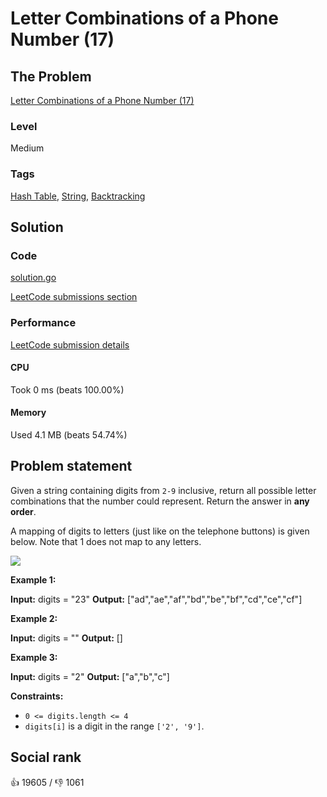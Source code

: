 # Letter Combinations of a Phone Number (17)

## The Problem

[Letter Combinations of a Phone Number (17)](https://leetcode.com/problems/letter-combinations-of-a-phone-number)

### Level

Medium

### Tags

 [Hash Table](https://leetcode.com/tag/hash-table), [String](https://leetcode.com/tag/string), [Backtracking](https://leetcode.com/tag/backtracking)

## Solution

### Code

[solution.go](solution.go)

[LeetCode submissions section](https://leetcode.com/problems/letter-combinations-of-a-phone-number/submissions/1619580790/)

### Performance

[LeetCode submission details](https://leetcode.com/submissions/detail/1619580790/)

#### CPU

Took 0 ms (beats 100.00%)

#### Memory

Used 4.1 MB (beats 54.74%)

## Problem statement

Given a string containing digits from `2-9` inclusive, return all possible letter combinations that the number could represent. Return the answer in **any order**.

A mapping of digits to letters (just like on the telephone buttons) is given below. Note that 1 does not map to any letters.

![](https://assets.leetcode.com/uploads/2022/03/15/1200px-telephone-keypad2svg.png) 

**Example 1:**


**Input:** digits = "23"
**Output:** ["ad","ae","af","bd","be","bf","cd","ce","cf"]

**Example 2:**


**Input:** digits = ""
**Output:** []

**Example 3:**


**Input:** digits = "2"
**Output:** ["a","b","c"]

**Constraints:**

* `0 <= digits.length <= 4`
* `digits[i]` is a digit in the range `['2', '9']`.

## Social rank

:thumbsup: 19605 / :thumbsdown: 1061
